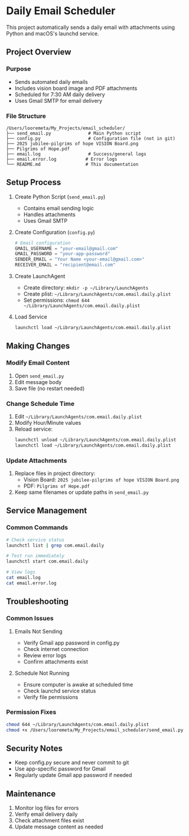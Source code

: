 # Daily Email Scheduler

This project automatically sends a daily email with attachments using Python and macOS's launchd service.

## Project Overview

### Purpose
- Sends automated daily emails
- Includes vision board image and PDF attachments
- Scheduled for 7:30 AM daily delivery
- Uses Gmail SMTP for email delivery

### File Structure
```
/Users/looremeta/My_Projects/email_scheduler/
├── send_email.py              # Main Python script
├── config.py                  # Configuration file (not in git)
├── 2025 jubilee-pilgrims of hope VISION Board.png
├── Pilgrims of Hope.pdf
├── email.log                  # Success/general logs
├── email.error.log           # Error logs
└── README.md                 # This documentation
```

## Setup Process

1. Create Python Script (`send_email.py`)
   - Contains email sending logic
   - Handles attachments
   - Uses Gmail SMTP

2. Create Configuration (`config.py`)
   ```python
   # Email configuration
   GMAIL_USERNAME = "your-email@gmail.com"
   GMAIL_PASSWORD = "your-app-password"
   SENDER_EMAIL = "Your Name <your-email@gmail.com>"
   RECEIVER_EMAIL = "recipient@email.com"
   ```

3. Create LaunchAgent
   - Create directory: `mkdir -p ~/Library/LaunchAgents`
   - Create plist: `~/Library/LaunchAgents/com.email.daily.plist`
   - Set permissions: `chmod 644 ~/Library/LaunchAgents/com.email.daily.plist`

4. Load Service
   ```bash
   launchctl load ~/Library/LaunchAgents/com.email.daily.plist
   ```

## Making Changes

### Modify Email Content
1. Open `send_email.py`
2. Edit message body
3. Save file (no restart needed)

### Change Schedule Time
1. Edit `~/Library/LaunchAgents/com.email.daily.plist`
2. Modify Hour/Minute values
3. Reload service:
   ```bash
   launchctl unload ~/Library/LaunchAgents/com.email.daily.plist
   launchctl load ~/Library/LaunchAgents/com.email.daily.plist
   ```

### Update Attachments
1. Replace files in project directory:
   - Vision Board: `2025 jubilee-pilgrims of hope VISION Board.png`
   - PDF: `Pilgrims of Hope.pdf`
2. Keep same filenames or update paths in `send_email.py`

## Service Management

### Common Commands
```bash
# Check service status
launchctl list | grep com.email.daily

# Test run immediately
launchctl start com.email.daily

# View logs
cat email.log
cat email.error.log
```

## Troubleshooting

### Common Issues
1. Emails Not Sending
   - Verify Gmail app password in config.py
   - Check internet connection
   - Review error logs
   - Confirm attachments exist

2. Schedule Not Running
   - Ensure computer is awake at scheduled time
   - Check launchd service status
   - Verify file permissions

### Permission Fixes
```bash
chmod 644 ~/Library/LaunchAgents/com.email.daily.plist
chmod +x /Users/looremeta/My_Projects/email_scheduler/send_email.py
```

## Security Notes
- Keep config.py secure and never commit to git
- Use app-specific password for Gmail
- Regularly update Gmail app password if needed

## Maintenance
1. Monitor log files for errors
2. Verify email delivery daily
3. Check attachment files exist
4. Update message content as needed
